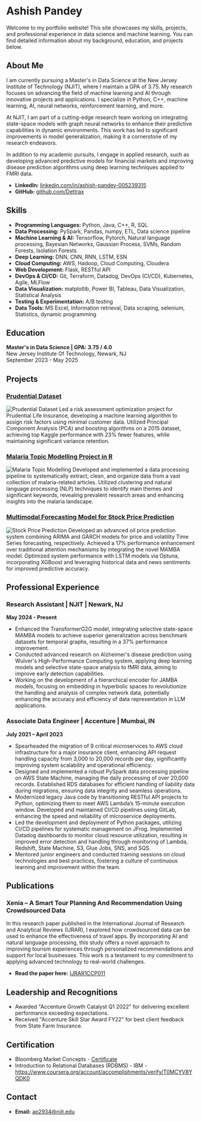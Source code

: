 # Ashish Pandey

Welcome to my portfolio website! This site showcases my skills, projects, and professional experience in data science and machine learning. You can find detailed information about my background, education, and projects below.

## About Me

I am currently pursuing a Master's in Data Science at the New Jersey Institute of Technology (NJIT), where I maintain a GPA of 3.75. My research focuses on advancing the field of machine learning and AI through innovative projects and applications. I specialize in Python, C++, machine learning, AI, neural networks, reinforcement learning, and more.

At NJIT, I am part of a cutting-edge research team working on integrating state-space models with graph neural networks to enhance their predictive capabilities in dynamic environments. This work has led to significant improvements in model generalization, making it a cornerstone of my research endeavors.

In addition to my academic pursuits, I engage in applied research, such as developing advanced predictive models for financial markets and improving disease prediction algorithms using deep learning techniques applied to FMRI data.

- **LinkedIn:** [linkedin.com/in/ashish-pandey-005239315](https://www.linkedin.com/in/ashish-pandey-005239315/)
- **GitHub:** [github.com/Dettrax](https://github.com/Dettrax)

## Skills

- **Programming Languages:** Python, Java, C++, R, SQL
- **Data Processing:** PySpark, Pandas, numpy, ETL, Data science pipeline
- **Machine Learning & AI:** Tensorflow, Pytorch, Natural language processing, Bayesian Networks, Gaussian Process, SVMs, Random Forests, Isolation Forests
- **Deep Learning:** DNN, CNN, RNN, LSTM, ESN
- **Cloud Computing:** AWS, Hadoop, Cloud Computing, Cloudera
- **Web Development:** Flask, RESTful API
- **DevOps & CI/CD:** Git, Terraform, Datadog, DevOps (CI/CD), Kubernetes, Agile, MLFlow
- **Data Visualization:** matplotlib, Power BI, Tableau, Data Visualization, Statistical Analysis
- **Testing & Experimentation:** A/B testing
- **Data Tools:** MS Excel, Information retrieval, Data scraping, selenium, Statistics, dynamic programming

## Education

**Master's in Data Science | GPA: 3.75 / 4.0**  
New Jersey Institute Of Technology, Newark, NJ  
September 2023 - May 2025

## Projects

### [Prudential Dataset](https://github.com/Dettrax/PrudentialDataset)
![Prudential Dataset](assets/imgs/prud.webp)
Led a risk assessment optimization project for Prudential Life Insurance, developing a machine learning algorithm to assign risk factors using minimal customer data. Utilized Principal Component Analysis (PCA) and boosting algorithms on a 2015 dataset, achieving top Kaggle performance with 23% fewer features, while maintaining significant variance retention.

### [Malaria Topic Modelling Project in R](https://github.com/Dettrax/malaria-articles-analysis)
![Malaria Topic Modelling](assets/imgs/malaria.webp)
Developed and implemented a data processing pipeline to systematically extract, clean, and organize data from a vast collection of malaria-related articles. Utilized clustering and natural language processing (NLP) techniques to identify main themes and significant keywords, revealing prevalent research areas and enhancing insights into the malaria landscape.

### [Multimodal Forecasting Model for Stock Price Prediction](https://github.com/Dettrax/multimodal-forecasting-model-for-stock-price-prediction)
![Stock Price Prediction](assets/imgs/stock-pred.webp)
Developed an advanced oil price prediction system combining ARIMA and GARCH models for price and volatility Time Series forecasting, respectively. Achieved a 17% performance enhancement over traditional attention mechanisms by integrating the novel MAMBA model. Optimized system performance with LSTM models via Optuna, incorporating XGBoost and leveraging historical data and news sentiments for improved predictive accuracy.

## Professional Experience

### Research Assistant | NJIT | Newark, NJ
**May 2024 - Present**
- Enhanced the TransformerG2G model, integrating selective state-space MAMBA models to achieve superior generalization across benchmark datasets for temporal graphs, resulting in a 37% performance improvement.
- Conducted advanced research on Alzheimer's disease prediction using Wulver's High-Performance Computing system, applying deep learning models and selective state-space analysis to fMRI data, aiming to improve early detection capabilities.
- Working on the development of a hierarchical encoder for JAMBA models, focusing on embedding in hyperbolic spaces to revolutionize the handling and analysis of complex network data, potentially enhancing the accuracy and efficiency of data representation in LLM applications.

### Associate Data Engineer | Accenture | Mumbai, IN
**July 2021 – April 2023**
- Spearheaded the migration of 9 critical microservices to AWS cloud infrastructure for a major insurance client, enhancing API request handling capacity from 3,000 to 20,000 records per day, significantly improving system scalability and operational efficiency.
- Designed and implemented a robust PySpark data processing pipeline on AWS State Machine, managing the daily processing of over 20,000 records. Established RDS databases for efficient handling of liability data during migrations, ensuring data integrity and seamless operations.
- Modernized legacy Java code by transitioning RESTful API projects to Python, optimizing them to meet AWS Lambda’s 15-minute execution window. Developed and maintained CI/CD pipelines using GitLab, enhancing the speed and reliability of microservice deployments.
- Led the development and deployment of Python packages, utilizing CI/CD pipelines for systematic management on JFrog. Implemented Datadog dashboards to monitor cloud resource utilization, resulting in improved error detection and handling through monitoring of Lambda, Redshift, State Machine, S3, Glue Jobs, SNS, and SQS.
- Mentored junior engineers and conducted training sessions on cloud technologies and best practices, fostering a culture of continuous learning and improvement within the team.

## Publications

### Xenia – A Smart Tour Planning And Recommendation Using Crowdsourced Data
In this research paper published in the International Journal of Research and Analytical Reviews (IJRAR), I explored how crowdsourced data can be used to enhance the effectiveness of travel apps. By incorporating AI and natural language processing, this study offers a novel approach to improving tourism experiences through personalized recommendations and support for local businesses. This work is a testament to my commitment to applying advanced technology to real-world challenges.
- **Read the paper here:** [IJRAR1CCP011](https://www.ijrar.org/viewfull.php?&p_id=IJRAR1CCP011)

## Leadership and Recognitions

- Awarded "Accenture Growth Catalyst Q1 2022" for delivering excellent performance exceeding expectations.
- Received "Accenture Skill Star Award FY22" for best client feedback from State Farm Insurance.

## Certification

- Bloomberg Market Concepts - [Certificate](https://portal.bloombergforeducation.com/certificates/ZPWL3VNUQ7W4WREGK8BQWABX)
- Introduction to Relational Databases (RDBMS) - IBM - https://www.coursera.org/account/accomplishments/verify/T0MCYV8YQDK0

## Contact

- **Email:** ap2934@njit.edu
